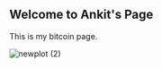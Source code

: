 ## Welcome to Ankit's Page

This is my bitcoin page.

![newplot (2)](https://user-images.githubusercontent.com/82183767/116019832-f6252000-a5f9-11eb-8489-28ad86f95267.png)







